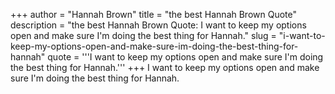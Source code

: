 +++
author = "Hannah Brown"
title = "the best Hannah Brown Quote"
description = "the best Hannah Brown Quote: I want to keep my options open and make sure I'm doing the best thing for Hannah."
slug = "i-want-to-keep-my-options-open-and-make-sure-im-doing-the-best-thing-for-hannah"
quote = '''I want to keep my options open and make sure I'm doing the best thing for Hannah.'''
+++
I want to keep my options open and make sure I'm doing the best thing for Hannah.
